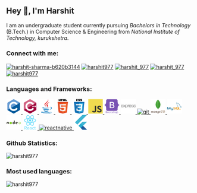 <h2 color="blue">Hey 👋, I'm Harshit</h2>

I am an undergraduate student currently pursuing _Bachelors in Technology_ (B.Tech.) in Computer Science & Engineering from _National Institute of Technology, kurukshetra_.

<h3 align="left">Connect with me:</h3>
<p align="left">
<a href="https://linkedin.com/in/harshit-sharma-b620b3144" target="blank"><img align="center" src="https://cdn.jsdelivr.net/npm/simple-icons@3.0.1/icons/linkedin.svg" alt="harshit-sharma-b620b3144" height="30" width="40" /></a>
<a href="https://fb.com/harshit977" target="blank"><img align="center" src="https://cdn.jsdelivr.net/npm/simple-icons@3.0.1/icons/facebook.svg" alt="harshit977" height="30" width="40" /></a>
<a href="https://instagram.com/harshit_977" target="blank"><img align="center" src="https://cdn.jsdelivr.net/npm/simple-icons@3.0.1/icons/instagram.svg" alt="harshit_977" height="30" width="40" /></a>
<a href="https://www.codechef.com/users/harshit977" target="blank"><img align="center" src="https://cdn.jsdelivr.net/npm/simple-icons@3.1.0/icons/codechef.svg" alt="harshit_977" height="30" width="40" /></a>
<a href="https://codeforces.com/profile/harshit977" target="blank"><img align="center" src="https://cdn.jsdelivr.net/npm/simple-icons@3.0.1/icons/codeforces.svg" alt="harshit977" height="30" width="40" /></a>
</p>

<h3 align="left">Languages and Frameworks:</h3>
<p align="left">  <a href="https://www.cprogramming.com/" target="_blank"> <img src="https://raw.githubusercontent.com/devicons/devicon/master/icons/c/c-original.svg" alt="c" width="40" height="40"/> </a> <a href="https://www.w3schools.com/cpp/" target="_blank"> <img src="https://raw.githubusercontent.com/devicons/devicon/master/icons/cplusplus/cplusplus-original.svg" alt="cplusplus" width="40" height="40"/> </a> <a href="https://www.java.com" target="_blank"> <img src="https://raw.githubusercontent.com/devicons/devicon/master/icons/java/java-original.svg" alt="java" width="40" height="40"/> </a> <a href="https://www.w3.org/html/" target="_blank"> <img src="https://raw.githubusercontent.com/devicons/devicon/master/icons/html5/html5-original-wordmark.svg" alt="html5" width="40" height="40"/> </a> <a href="https://www.w3schools.com/css/" target="_blank"> <img src="https://raw.githubusercontent.com/devicons/devicon/master/icons/css3/css3-original-wordmark.svg" alt="css3" width="40" height="40"/> </a> <a href="https://developer.mozilla.org/en-US/docs/Web/JavaScript" target="_blank"> <img src="https://raw.githubusercontent.com/devicons/devicon/master/icons/javascript/javascript-original.svg" alt="javascript" width="40" height="40"/> </a> <a href="https://getbootstrap.com" target="_blank"> <img src="https://raw.githubusercontent.com/devicons/devicon/master/icons/bootstrap/bootstrap-plain-wordmark.svg" alt="bootstrap" width="40" height="40"/> </a> <a href="https://expressjs.com" target="_blank"> <img src="https://raw.githubusercontent.com/devicons/devicon/master/icons/express/express-original-wordmark.svg" alt="express" width="40" height="40"/> </a> <a href="https://git-scm.com/" target="_blank"> <img src="https://www.vectorlogo.zone/logos/git-scm/git-scm-icon.svg" alt="git" width="40" height="40"/> </a> <a href="https://www.mongodb.com/" target="_blank"> <img src="https://raw.githubusercontent.com/devicons/devicon/master/icons/mongodb/mongodb-original-wordmark.svg" alt="mongodb" width="40" height="40"/> </a> <a href="https://www.mysql.com/" target="_blank"> <img src="https://raw.githubusercontent.com/devicons/devicon/master/icons/mysql/mysql-original-wordmark.svg" alt="mysql" width="40" height="40"/> </a> <a href="https://nodejs.org" target="_blank"> <img src="https://raw.githubusercontent.com/devicons/devicon/master/icons/nodejs/nodejs-original-wordmark.svg" alt="nodejs" width="40" height="40"/> </a> <a href="https://reactjs.org/" target="_blank"> <img src="https://raw.githubusercontent.com/devicons/devicon/master/icons/react/react-original-wordmark.svg" alt="react" width="40" height="40"/> </a> <a href="https://reactnative.dev/" target="_blank"> <img src="https://reactnative.dev/img/header_logo.svg" alt="reactnative" width="40" height="40"/> </a> <a href="https://flutter.dev/" target="_blank"> <img src="https://raw.githubusercontent.com/devicons/devicon/master/icons/flutter/flutter-original.svg" alt="flutter" width="40" height="40"/> </a> </p>

### Github Statistics:
<p><img height="200" align="centre" src="https://github-readme-stats.vercel.app/api?username=harshit977&show_icons=true&locale=en" alt="harshit977" /></p>

### Most used languages:
<p>
<img height="200" align="left" src="https://github-readme-stats.vercel.app/api/top-langs?username=harshit977&show_icons=true&locale=en&layout=compact" alt="harshit977" />
</p>
